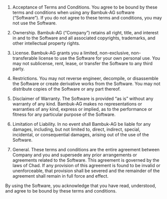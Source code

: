 1. Acceptance of Terms and Conditions. You agree to be bound by these terms and conditions when using any Bambuk-AG software (“Software”). If you do not agree to these terms and conditions, you may not use the Software.

2. Ownership. Bambuk-AG (“Company”) retains all right, title, and interest in and to the Software and all associated copyrights, trademarks, and other intellectual property rights.

3. License. Bambuk-AG grants you a limited, non-exclusive, non-transferable license to use the Software for your own personal use. You may not sublicense, rent, lease, or transfer the Software to any third party.

4. Restrictions. You may not reverse engineer, decompile, or disassemble the Software or create derivative works from the Software. You may not distribute copies of the Software or any part thereof.

5. Disclaimer of Warranty. The Software is provided “as is” without any warranty of any kind. Bambuk-AG makes no representations or warranties of any kind, express or implied, as to the performance or fitness for any particular purpose of the Software.

6. Limitation of Liability. In no event shall Bambuk-AG be liable for any damages, including, but not limited to, direct, indirect, special, incidental, or consequential damages, arising out of the use of the Software.

7. General. These terms and conditions are the entire agreement between Company and you and supersede any prior arrangements or agreements related to the Software. This agreement is governed by the laws of Chad. If any provision of this agreement is found to be invalid or unenforceable, that provision shall be severed and the remainder of the agreement shall remain in full force and effect. 

By using the Software, you acknowledge that you have read, understood, and agree to be bound by these terms and conditions.
